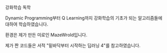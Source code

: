 강화학습 독학

Dynamic Programming부터 Q Learning까지 강화학습의 기초가 되는 알고리즘들에 대하여 학습하였습니다.

환경은 제가 만든 미로인 MazeWrold입니다.

제가 짠 코드들은 서적 "밑바닥부터 시작하는 딥러닝 4"를 참고하였습니다.